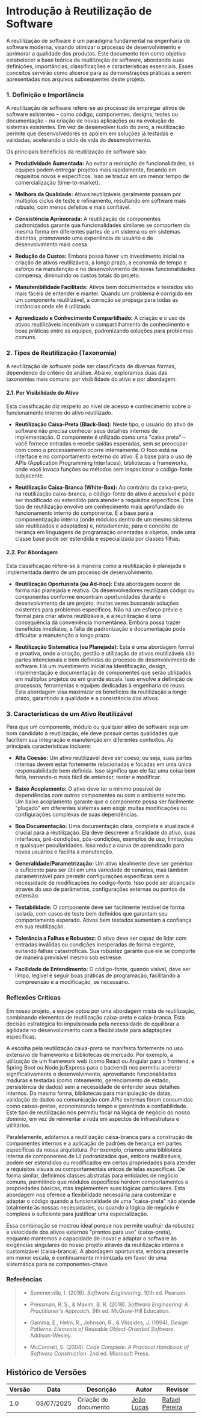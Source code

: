 <div _ngcontent-ng-c713051892="" class="immersive-editor markdown stronger" id="extended-response-markdown-content"><div contenteditable="false" translate="no" class="ProseMirror"><h1>Introdução à Reutilização de Software</h1><p>A reutilização de software é um paradigma fundamental na engenharia de software moderna, visando otimizar o processo de desenvolvimento e aprimorar a qualidade dos produtos. Este documento tem como objetivo estabelecer a base teórica da reutilização de software, abordando suas definições, importâncias, classificações e características essenciais. Esses conceitos servirão como alicerce para as demonstrações práticas a serem apresentadas nos arquivos subsequentes deste projeto.</p><h3>1. Definição e Importância</h3><p>A reutilização de software refere-se ao processo de empregar ativos de software existentes – como código, componentes, designs, testes ou documentação – na criação de novas aplicações ou na evolução de sistemas existentes. Em vez de desenvolver tudo do zero, a reutilização permite que desenvolvedores se apoiem em soluções já testadas e validadas, acelerando o ciclo de vida do desenvolvimento.</p><p>Os principais benefícios da reutilização de software são:</p><ul><li><p><strong>Produtividade Aumentada:</strong> Ao evitar a recriação de funcionalidades, as equipes podem entregar projetos mais rapidamente, focando em requisitos novos e específicos. Isso se traduz em um menor tempo de comercialização (time-to-market).</p></li><li><p><strong>Melhora da Qualidade:</strong> Ativos reutilizáveis geralmente passam por múltiplos ciclos de teste e refinamento, resultando em software mais robusto, com menos defeitos e mais confiável.</p></li><li><p><strong>Consistência Aprimorada:</strong> A reutilização de componentes padronizados garante que funcionalidades similares se comportem da mesma forma em diferentes partes de um sistema ou em sistemas distintos, promovendo uma experiência de usuário e de desenvolvimento mais coesa.</p></li><li><p><strong>Redução de Custos:</strong> Embora possa haver um investimento inicial na criação de ativos reutilizáveis, a longo prazo, a economia de tempo e esforço na manutenção e no desenvolvimento de novas funcionalidades compensa, diminuindo os custos totais do projeto.</p></li><li><p><strong>Manutenibilidade Facilitada:</strong> Ativos bem documentados e testados são mais fáceis de entender e manter. Quando um problema é corrigido em um componente reutilizável, a correção se propaga para todas as instâncias onde ele é utilizado.</p></li><li><p><strong>Aprendizado e Conhecimento Compartilhado:</strong> A criação e o uso de ativos reutilizáveis incentivam o compartilhamento de conhecimento e boas práticas entre as equipes, padronizando soluções para problemas comuns.</p></li></ul><h3>2. Tipos de Reutilização (Taxonomia)</h3><p>A reutilização de software pode ser classificada de diversas formas, dependendo do critério de análise. Abaixo, exploramos duas das taxonomias mais comuns: por visibilidade do ativo e por abordagem.</p><h4>2.1. Por Visibilidade do Ativo</h4><p>Esta classificação diz respeito ao nível de acesso e conhecimento sobre o funcionamento interno do ativo reutilizado.</p><ul><li><p><strong>Reutilização Caixa-Preta (Black-Box):</strong> Neste tipo, o usuário do ativo de software não precisa conhecer seus detalhes internos de implementação. O componente é utilizado como uma "caixa preta" – você fornece entradas e recebe saídas esperadas, sem se preocupar com como o processamento ocorre internamente. O foco está na interface e no comportamento externo do ativo. É a base para o uso de APIs (Application Programming Interfaces), bibliotecas e frameworks, onde você invoca funções ou métodos sem inspecionar o código-fonte subjacente.</p></li><li><p><strong>Reutilização Caixa-Branca (White-Box):</strong> Ao contrário da caixa-preta, na reutilização caixa-branca, o código-fonte do ativo é acessível e pode ser modificado ou estendido para atender a requisitos específicos. Este tipo de reutilização envolve um conhecimento mais aprofundado do funcionamento interno do componente. É a base para a componentização interna (onde módulos dentro de um mesmo sistema são reutilizados e adaptados) e, notadamente, para o conceito de herança em linguagens de programação orientadas a objetos, onde uma classe base pode ser estendida e especializada por classes filhas.</p></li></ul><h4>2.2. Por Abordagem</h4><p>Esta classificação refere-se à maneira como a reutilização é planejada e implementada dentro de um processo de desenvolvimento.</p><ul><li><p><strong>Reutilização Oportunista (ou Ad-hoc):</strong> Esta abordagem ocorre de forma não planejada e reativa. Os desenvolvedores reutilizam código ou componentes conforme encontram oportunidades durante o desenvolvimento de um projeto, muitas vezes buscando soluções existentes para problemas específicos. Não há um esforço prévio e formal para criar ativos reutilizáveis, e a reutilização é uma consequência da conveniência momentânea. Embora possa trazer benefícios imediatos, a falta de padronização e documentação pode dificultar a manutenção a longo prazo.</p></li><li><p><strong>Reutilização Sistemática (ou Planejada):</strong> Esta é uma abordagem formal e proativa, onde a criação, gestão e utilização de ativos reutilizáveis são partes intencionais e bem definidas do processo de desenvolvimento de software. Há um investimento inicial na identificação, design, implementação e documentação de componentes que serão utilizados em múltiplos projetos ou em grande escala. Isso envolve a definição de processos, ferramentas e equipes dedicadas à engenharia de reuso. Esta abordagem visa maximizar os benefícios da reutilização a longo prazo, garantindo a qualidade e a consistência dos ativos.</p></li></ul><h3>3. Características de um Ativo Reutilizável</h3><p>Para que um componente, módulo ou qualquer ativo de software seja um bom candidato à reutilização, ele deve possuir certas qualidades que facilitem sua integração e manutenção em diferentes contextos. As principais características incluem:</p><ul><li><p><strong>Alta Coesão:</strong> Um ativo reutilizável deve ser coeso, ou seja, suas partes internas devem estar fortemente relacionadas e focadas em uma única responsabilidade bem definida. Isso significa que ele faz uma coisa bem feita, tornando-o mais fácil de entender, testar e modificar.</p></li><li><p><strong>Baixo Acoplamento:</strong> O ativo deve ter o mínimo possível de dependências com outros componentes ou com o ambiente externo. Um baixo acoplamento garante que o componente possa ser facilmente "plugado" em diferentes sistemas sem exigir muitas modificações ou configurações complexas de suas dependências.</p></li><li><p><strong>Boa Documentação:</strong> Uma documentação clara, completa e atualizada é crucial para a reutilização. Ela deve descrever a finalidade do ativo, suas interfaces, pré-condições, pós-condições, exemplos de uso, limitações e quaisquer peculiaridades. Isso reduz a curva de aprendizado para novos usuários e facilita a manutenção.</p></li><li><p><strong>Generalidade/Parametrização:</strong> Um ativo idealmente deve ser genérico o suficiente para ser útil em uma variedade de cenários, mas também parametrizável para permitir configurações específicas sem a necessidade de modificações no código-fonte. Isso pode ser alcançado através do uso de parâmetros, configurações externas ou pontos de extensão.</p></li><li><p><strong>Testabilidade:</strong> O componente deve ser facilmente testável de forma isolada, com casos de teste bem definidos que garantam seu comportamento esperado. Ativos bem testados aumentam a confiança em sua reutilização.</p></li><li><p><strong>Tolerância a Falhas e Robustez:</strong> O ativo deve ser capaz de lidar com entradas inválidas ou condições inesperadas de forma elegante, evitando falhas catastróficas. Sua robustez garante que ele se comporte de maneira previsível mesmo sob estresse.</p></li><li><p><strong>Facilidade de Entendimento:</strong> O código-fonte, quando visível, deve ser limpo, legível e seguir boas práticas de programação, facilitando a compreensão e a modificação, se necessário.</p></li></ul><h3>Reflexões Críticas</h3><p>Em nosso projeto, a equipe optou por uma abordagem mista de reutilização, combinando elementos de reutilização caixa-preta e caixa-branca. Esta decisão estratégica foi impulsionada pela necessidade de equilibrar a agilidade no desenvolvimento com a flexibilidade para adaptações específicas.</p><p>A escolha pela reutilização caixa-preta se manifesta fortemente no uso extensivo de frameworks e bibliotecas de mercado. Por exemplo, a utilização de um framework web (como React ou Angular para o frontend, e Spring Boot ou Node.js/Express para o backend) nos permitiu acelerar significativamente o desenvolvimento, aproveitando funcionalidades maduras e testadas (como roteamento, gerenciamento de estado, persistência de dados) sem a necessidade de entender seus detalhes internos. Da mesma forma, bibliotecas para manipulação de datas, validação de dados ou comunicação com APIs externas foram consumidas como caixas-pretas, economizando tempo e garantindo a confiabilidade. Este tipo de reutilização nos permitiu focar na lógica de negócio do nosso domínio, em vez de reinventar a roda em aspectos de infraestrutura e utilitários.</p><p>Paralelamente, adotamos a reutilização caixa-branca para a construção de componentes internos e a aplicação de padrões de herança em partes específicas da nossa arquitetura. Por exemplo, criamos uma biblioteca interna de componentes de UI padronizados que, embora reutilizáveis, podem ser estendidos ou modificados em certas propriedades para atender a requisitos visuais ou comportamentais únicos de telas específicas. De forma similar, definimos classes abstratas para entidades de negócio comuns, permitindo que módulos específicos herdem comportamentos e propriedades básicas, mas implementem suas lógicas particulares. Esta abordagem nos oferece a flexibilidade necessária para customizar e adaptar o código quando a funcionalidade de uma "caixa-preta" não atende totalmente às nossas necessidades, ou quando a lógica de negócio é complexa o suficiente para justificar uma especialização.</p><p>Essa combinação se mostrou ideal porque nos permite usufruir da robustez e velocidade dos ativos externos "prontos para uso" (caixa-preta), enquanto mantemos a capacidade de inovar e adaptar o software às exigências singulares do nosso projeto através da reutilização interna e customizável (caixa-branca). A abordagem oportunista, embora presente em menor escala, é continuamente minimizada em favor de uma sistemática para os componentes-chave.</p>


<h3>Referências</h3>

> <ul><li><p>Sommerville, I. (2016). <em>Software Engineering</em>. 10th ed. Pearson.</p></li><li><p>Pressman, R. S., &amp; Maxim, B. R. (2019). <em>Software Engineering: A Practitioner's Approach</em>. 9th ed. McGraw-Hill Education.</p></li><li><p>Gamma, E., Helm, R., Johnson, R., &amp; Vlissides, J. (1994). <em>Design Patterns: Elements of Reusable Object-Oriented Software</em>. Addison-Wesley.</p></li><li><p>McConnell, S. (2004). <em>Code Complete: A Practical Handbook of Software Construction</em>. 2nd ed. Microsoft Press.</p></li></ul></div></div>


## Histórico de Versões

| Versão | Data       | Descrição                                      | Autor               | Revisor            |
|--------|------------|------------------------------------------------|---------------------|--------------------|
| 1.0    | 03/07/2025 | Criação do documento| [João Lucas](https://github.com/jlucasiqueira)   |       [Rafael Pereira](https://github.com/rafgpereira)   | 